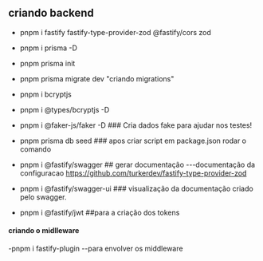 ## criando backend

- pnpm i fastify fastify-type-provider-zod @fastify/cors zod

- pnpm i prisma -D

- pnpm prisma init

- pnpm prisma migrate dev "criando migrations"

- pnpm i bcryptjs

- pnpm i @types/bcryptjs -D

- pnpm i @faker-js/faker -D ### Cria dados fake para ajudar nos testes!

- pnpm prisma db seed ### apos criar script em package.json rodar o comando

- pnpm i @fastify/swagger ## gerar documentação ---documentação da configuracao https://github.com/turkerdev/fastify-type-provider-zod

- pnpm i @fastify/swagger-ui ### visualização da documentação criado pelo swagger.

- pnpm i @fastify/jwt ##para a criação dos tokens

#### criando o midlleware

-pnpm i fastify-plugin  --para envolver os middleware